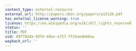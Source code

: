 ```yaml
---
content_type: external-resource
external_url: http://papers.nber.org/papers/w12126.pdf
has_external_license_warning: true
license: https://en.wikipedia.org/wiki/All_rights_reserved
status: ''
title: PDF
uid: 09f78dda-95f6-46be-a757-7f24aedb68aa
wayback_url: ''
---
```


